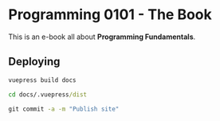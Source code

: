# Programming 0101 - The Book

This is an e-book all about **Programming Fundamentals**.

## Deploying

```cmd
vuepress build docs

cd docs/.vuepress/dist

git commit -a -m "Publish site"
```
